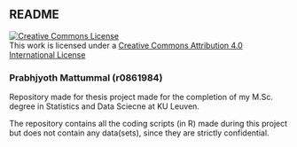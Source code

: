 ## README


<a rel="license" data-spdx="CC-BY-4.0" data-spdx="CC-BY-4.0"
href="http://creativecommons.org/licenses/by/4.0/"><img alt="Creative Commons License"
style="border-width:0" src="https://i.creativecommons.org/l/by/4.0/88x31.png" /></a><br />This
work is licensed under a <a rel="license" data-spdx="CC-BY-4.0"
href="http://creativecommons.org/licenses/by/4.0/">Creative Commons Attribution 4.0
International License</a>

### Prabhjyoth Mattummal	$\mathbf{(r0861984)}$ 

Repository made for thesis project made for the completion of my M.Sc. degree in Statistics and Data Sciecne at KU Leuven. 

The repository contains all the coding scripts (in R) made during this project but does not contain any data(sets), since they are strictly confidential.
